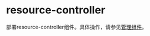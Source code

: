 # resource-controller

部署resource-controller组件。具体操作，请参见[管理组件](/intl.zh-CN/Kubernetes集群用户指南/集群/升级集群/管理组件.md)。

